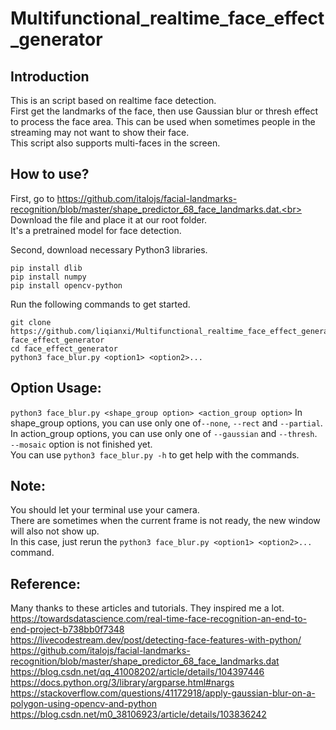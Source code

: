 # Multifunctional_realtime_face_effect_generator

## Introduction
This is an script based on realtime face detection. <br>
First get the landmarks of the face, then use Gaussian blur or thresh effect to process the face area. This can be used when sometimes people in the streaming may not want to show their face. <br>
This script also supports multi-faces in the screen.<br>

## How to use?
First, go to https://github.com/italojs/facial-landmarks-recognition/blob/master/shape_predictor_68_face_landmarks.dat.<br> 
Download the file and place it at our root folder.<br>
It's a pretrained model for face detection.

Second, download necessary Python3 libraries. 
```
pip install dlib
pip install numpy
pip install opencv-python
```
Run the following commands to get started.
```
git clone https://github.com/liqianxi/Multifunctional_realtime_face_effect_generator.git face_effect_generator
cd face_effect_generator
python3 face_blur.py <option1> <option2>...
```
## Option Usage:
```python3 face_blur.py <shape_group option> <action_group option>```
In shape_group options, you can use only one of```--none```, ```--rect``` and ```--partial```.<br>
In action_group options, you can use only one of ```--gaussian``` and ```--thresh```.<br>
```--mosaic``` option is not finished yet.<br>
You can use ```python3 face_blur.py -h``` to get help with the commands.<br>

## Note:
You should let your terminal use your camera.<br>
There are sometimes when the current frame is not ready, the new window will also not show up.<br> In this case, just rerun the ```python3 face_blur.py <option1> <option2>...``` command.

## Reference:
Many thanks to these articles and tutorials. They inspired me a lot.<br>
https://towardsdatascience.com/real-time-face-recognition-an-end-to-end-project-b738bb0f7348 <br>
https://livecodestream.dev/post/detecting-face-features-with-python/<br>
https://github.com/italojs/facial-landmarks-recognition/blob/master/shape_predictor_68_face_landmarks.dat<br>
https://blog.csdn.net/qq_41008202/article/details/104397446<br>
https://docs.python.org/3/library/argparse.html#nargs<br>
https://stackoverflow.com/questions/41172918/apply-gaussian-blur-on-a-polygon-using-opencv-and-python<br>
https://blog.csdn.net/m0_38106923/article/details/103836242<br>
